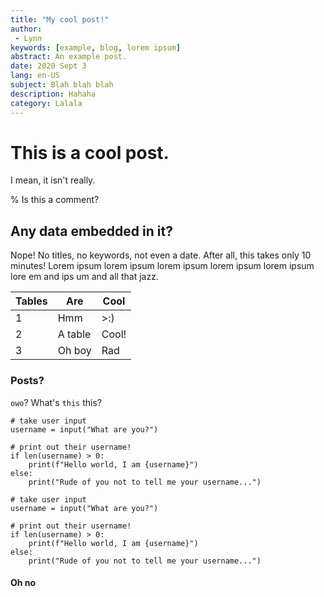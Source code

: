 ```yaml
---
title: "My cool post!"
author:
 - Lynn
keywords: [example, blog, lorem ipsum]
abstract: An example post.
date: 2020 Sept 3
lang: en-US
subject: Blah blah blah
description: Hahaha
category: Lalala
---
```


# This is a cool post.

I mean, it isn't really.

% Is this a comment?

## Any data embedded in it?

Nope! No titles, no keywords, not even a date. After all, this takes only 10 minutes! Lorem ipsum lorem ipsum lorem ipsum lorem ipsum lorem ipsum lore em and ips um and all that jazz.

| Tables | Are | Cool |
| - | - | - |
| 1 | Hmm | >:) |
| 2 | A table | Cool! |
| 3 | Oh boy | Rad |

### Posts?

`owo`? What's `this` this?

    # take user input
    username = input("What are you?")
    
    # print out their username!
    if len(username) > 0:
        print(f"Hello world, I am {username}")
    else:
        print("Rude of you not to tell me your username...")
    
```
# take user input
username = input("What are you?")

# print out their username!
if len(username) > 0:
    print(f"Hello world, I am {username}")
else:
    print("Rude of you not to tell me your username...")
```
#### Oh no
